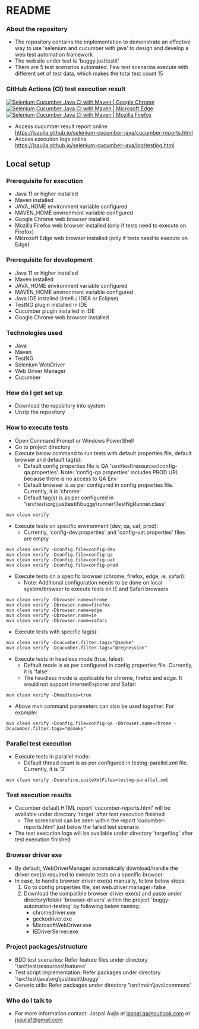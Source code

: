 # README #

### About the repository ###
* The repository contains the implementation to demonstrate an effective way to use 'selenium and cucumber with java' to design and develop a web test automation framework
* The website under test is 'buggy.justtestit'
* There are 5 test scenarios automated. Few test scenarios execute with different set of test data, which makes the total test count 15

### GitHub Actions (CI) test execution result ###
[![Selenium Cucumber Java CI with Maven | Google Chrome](https://github.com/jsaujla/selenium-cucumber-java/actions/workflows/maven-chrome.yml/badge.svg?branch=main)](https://github.com/jsaujla/selenium-cucumber-java/actions/workflows/maven-chrome.yml)  
[![Selenium Cucumber Java CI with Maven | Microsoft Edge](https://github.com/jsaujla/selenium-cucumber-java/actions/workflows/maven-edge.yml/badge.svg?branch=main)](https://github.com/jsaujla/selenium-cucumber-java/actions/workflows/maven-edge.yml)  
[![Selenium Cucumber Java CI with Maven | Mozilla Firefox](https://github.com/jsaujla/selenium-cucumber-java/actions/workflows/maven-firefox.yml/badge.svg?branch=main)](https://github.com/jsaujla/selenium-cucumber-java/actions/workflows/maven-firefox.yml)  

* Access cucumber result report online  
  https://jsaujla.github.io/selenium-cucumber-java/cucumber-reports.html
* Access execution logs online  
  https://jsaujla.github.io/selenium-cucumber-java/log/testlog.html

## Local setup ##

### Prerequisite for execution ###
* Java 11 or higher installed
* Maven installed
* JAVA_HOME environment variable configured
* MAVEN_HOME environment variable configured
* Google Chrome web browser installed
* Mozilla Firefox web browser installed (only if tests need to execute on Firefox)
* Microsoft Edge web browser installed (only if tests need to execute on Edge)

### Prerequisite for development ###
* Java 11 or higher installed
* Maven installed
* JAVA_HOME environment variable configured
* MAVEN_HOME environment variable configured
* Java IDE installed (IntelliJ IDEA or Eclipse)
* TestNG plugin installed in IDE
* Cucumber plugin installed in IDE
* Google Chrome web browser installed

### Technologies used ###
* Java
* Maven
* TestNG
* Selenium WebDriver
* Web Driver Manager
* Cucumber

### How do I get set up ###
* Download the repository into system
* Unzip the repository

### How to execute tests ###
* Open Command Prompt or Windows PowerShell
* Go to project directory
* Execute below command to run tests with default properties file, default browser and default tag(s):
  * Default config properties file is QA '\src\test\resources\config-qa.properties'. Note: 'config-qa.properties' includes PROD URL because there is no access to QA Env
  * Default browser is as per configured in config properties file. Currently, it is 'chrome'
  * Default tag(s) is as per configured in '\src\test\org\justtestit\buggy\runner\TestNgRunner.class'
```
mvn clean verify
```
* Execute tests on specific environment (dev, qa, uat, prod):
  * Currently, 'config-dev.properties' and 'config-uat.properties' files are empty
```
mvn clean verify -Dconfig.file=config-dev
mvn clean verify -Dconfig.file=config-qa
mvn clean verify -Dconfig.file=config-uat
mvn clean verify -Dconfig.file=config-prod
```
* Execute tests on a specific browser (chrome, firefox, edge, ie, safari):
  * Note: Additional configuration needs to be done on local system/browser to execute tests on IE and Safari browsers
```
mvn clean verify -Dbrowser.name=chrome
mvn clean verify -Dbrowser.name=firefox
mvn clean verify -Dbrowser.name=edge
mvn clean verify -Dbrowser.name=ie
mvn clean verify -Dbrowser.name=safari
```
* Execute tests with specific tag(s):
```
mvn clean verify -Dcucumber.filter.tags="@smoke"
mvn clean verify -Dcucumber.filter.tags="@regression"
```
* Execute tests in headless mode  (true, false):
  * Default mode is as per configured in config properties file. Currently, it is 'false'
  * The headless mode is applicable for chrome, firefox and edge. It would not support InternetExplorer and Safari
```
mvn clean verify -Dheadless=true
```
* Above mvn command parameters can also be used together. For example:
```
mvn clean verify -Dconfig.file=config-qa -Dbrowser.name=chrome -Dcucumber.filter.tags="@smoke"
```

### Parallel test execution ###
* Execute tests in parallel mode:
  * Default thread count is as per configured in testng-parallel.xml file. Currently, it is '3'
```
mvn clean verify -Dsurefire.suiteXmlFiles=testng-parallel.xml
```

### Test execution results ###
* Cucumber default HTML report 'cucumber-reports.html' will be available under directory 'target' after test execution finished
  * The screenshot can be seen within the report 'cucumber-reports.html' just below the failed test scenario 
* The test execution logs will be available under directory 'target\log' after test execution finished

### Browser driver exe ###
* By default, WebDriverManager automatically download/handle the driver exe(s) required to execute tests on a specific browser.
* In case, to handle browser driver exe(s) manually, follow below steps:
  1. Go to config properties file, set web.driver.manager=false
  2. Download the compatible browser driver exe(s) and paste under directory/folder 'browser-drivers' within the project 'buggy-automation-testing' by following below naming:
     * chromedriver.exe
     * geckodriver.exe
     * MicrosoftWebDriver.exe
     * IEDriverServer.exe

### Project packages/structure ###
* BDD test scenarios: Refer feature files under directory '\src\test\resources\features'
* Test script implementation: Refer packages under directory '\src\test\java\org\justtestit\buggy'
* Generic utils: Refer packages under directory '\src\main\java\commons'

### Who do I talk to ###
* For more information contact: Jaspal Aujla at [jaspal.qa@outlook.com](mailto:jaspal.qa@outlook.com) or [jsaujla1@gmail.com](mailto:jsaujla1@gmail.com)